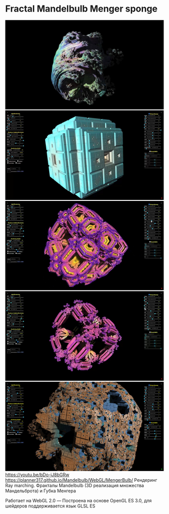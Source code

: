 # Fractal Mandelbulb Menger sponge
![Mandelbulb](screenshot/0.jpg)
![Menger sponge](screenshot/1.jpg)
![Menger sponge](screenshot/2.jpg)
![Menger sponge](screenshot/3.jpg)
![Mandelbulb + Menger sponge](screenshot/4.jpg)
https://youtu.be/bDo-jJ8bGRw
https://planner317.github.io/Mandelbulb/WebGL/MengerBulb/
Рендеринг Ray marching.
Фракталы Mandelbulb (3D реализация множества Мандельброта) и Губка Менгера

Работает на WebGL 2.0 — Построена на основе OpenGL ES 3.0, для шейдеров поддерживается язык GLSL ES
